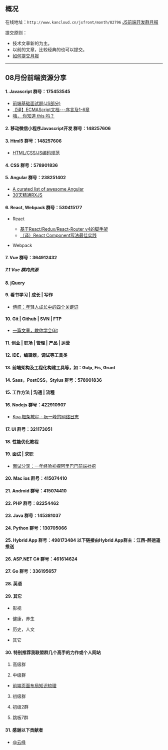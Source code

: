## 概况

在线地址：`http://www.kancloud.cn/jsfront/month/82796` [JS前端开发群月报](http://www.kancloud.cn/jsfront/month/82796)


提交原则：

- 技术文章新的为主。
- 以前的文章，比较经典的也可以提交。
- [如何提交月报](http://www.kancloud.cn/jsfront/month/227309)

---


## 08月份前端资源分享
#### 1. Javascript   群号：175453545

- [前端基础面试题(JS部分)](https://zhuanlan.zhihu.com/p/28428367)
- [【译】ECMAScript文档---序言及1-6章](https://zhuanlan.zhihu.com/p/28334237)
- [嗨， 你知道 this 吗？](https://juejin.im/post/5995c7a76fb9a0247a60c407)

#### 2. 移动微信小程序Javascript开发 群号：148257606

#### 3. Html5 群号：148257606
- [HTML/CSS/JS编码规范](https://juejin.im/post/599ececb5188252423583c27)
#### 4. CSS  群号：578901836

#### 5. Angular 群号：238251402
- [A curated list of awesome Angular](https://github.com/AngularClass/awesome-angular)
- [30天精通RXJS](https://github.com/ShaofeiZi/30-days-proficient-in-rxjs)

#### 6. React, Webpack 群号：530415177
- React  
    - [基于React/Redux/React-Router v4的脚手架](https://github.com/YutHelloWorld/vortex-react)  
    - [（译）React Component写法最佳实践](https://github.com/YutHelloWorld/Blog/issues/7)

- Webpack



#### 7. Vue 群号：364912432

##### 7.1 Vue 群内资源

#### 8. jQuery

#### 9. 看书学习 | 成长 | 写作
- [傅盛：年轻人成长中的四个关键词](https://mp.weixin.qq.com/s?__biz=MjM5NjgzMzkwMQ==&mid=2653646369&idx=1&sn=37cf5503a5c3c45c9880bf5874ea8244)

#### 10. Git | Github | SVN | FTP
- [一篇文章，教你学会Git](https://juejin.im/post/599e14875188251240632702)

#### 11. 创业 | 职场 | 管理 | 产品 | 运营

#### 12. IDE，编辑器，调试等工具类

#### 13. 前端架构及工程化构建工具等，如：Gulp, Fis, Grunt

#### 14. Sass，PostCSS，Stylus  群号：578901836

#### 15. 工作方法 | 沟通 | 流程

#### 16. Nodejs 群号：422910907

- [Koa 框架教程 - 阮一峰的网络日志 ](http://www.ruanyifeng.com/blog/2017/08/koa.html)
        
#### 17. UI 群号：321173051

#### 18. 性能优化教程

#### 19. 面试 | 求职

- [面试分享：一年经验初探阿里巴巴前端社招](https://github.com/jawil/blog/issues/22)

#### 20. Mac ios 群号：415074410

#### 21. Android 群号：415074410

#### 22. PHP 群号：82254462

#### 23. Java 群号：145381037

#### 24. Python 群号：130705066

#### 25. Hybrid App 群号：498173484 以下链接由Hybrid App群主：江西-醉逍遥推送

#### 26. ASP.NET C# 群号：461614624

#### 27. Go 群号：336195657

#### 28. 英语

#### 29. 其它

- 影视


- 健康，养生


- 历史，人文


- 其它




#### 30. 特别推荐我联盟群几个高手的力作或个人网站

1. 高级群


2. 中级群
- [前端页面布局知识梳理](https://github.com/kyo4311/css-layout)

3. 初级群

4. 初级2群


5. 跳板7群


#### 31. 感谢以下贡献者

- [@云峰](https://github.com/wuyunfeng8)
